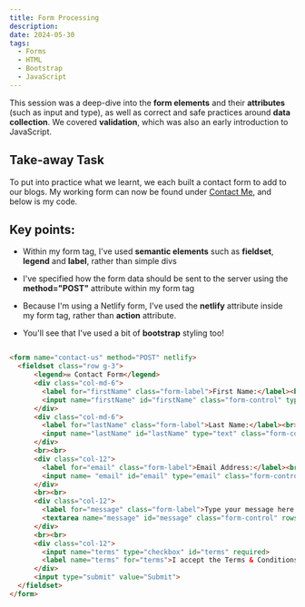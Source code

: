 ```yaml
---
title: Form Processing
description: 
date: 2024-05-30
tags:
  - Forms
  - HTML
  - Bootstrap
  - JavaScript
---
```

<p>This session was a deep-dive into the <b>form elements</b> and their <b>attributes</b> (such as input and type), as well as correct and safe practices around <b>data collection</b>. We covered <b>validation</b>, which was also an early introduction to JavaScript.</p>

<h2>Take-away Task</h2>

To put into practice what we learnt, we each built a contact form to add to our blogs. My working form can now be found under <a href="/content/contact-me.njk">Contact Me</a>, and below is my code.

<h2>Key points:</h2>
<ul>
  <li><p>Within my form tag, I've used <b>semantic elements</b> such as <b>fieldset</b>, <b>legend</b> and <b>label</b>, rather than simple divs</p></li>
  <li><p>I've specified how the form data should be sent to the server using the <b>method="POST"</b> attribute within my form tag</p></li>
  <li><p>Because I'm using a Netlify form, I've used the <b>netlify</b> attribute inside my form tag, rather than <b>action</b> attribute.</p></li>
  <li><p>You'll see that I've used a bit of <b>bootstrap</b> styling too!</p></li>
</ul>

```html

<form name="contact-us" method="POST" netlify>
  <fieldset class="row g-3">
      <legend>✉️ Contact Form</legend>
      <div class="col-md-6">
        <label for="firstName" class="form-label">First Name:</label><br>
        <input name="firstName" id="firstName" class="form-control" type="text" required>
      </div>
      <div class="col-md-6">
        <label for="lastName" class="form-label">Last Name:</label><br>
        <input name="lastName" id="lastName" type="text" class="form-control" required>
      </div>
      <br><br>
      <div class="col-12">
        <label for="email" class="form-label">Email Address:</label><br>
        <input name= "email" id="email" type="email" class="form-control" required>
      </div>
      <br><br>
      <div class="col-12">
        <label for="message" class="form-label">Type your message here:</label><br>
        <textarea name="message" id="message" class="form-control" rows="6" required></textarea>
      </div>
      <br><br>
      <div class="col-12">
        <input name="terms" type="checkbox" id="terms" required>
        <label name="terms" for="terms">I accept the Terms & Conditions</label>
      </div>
      <input type="submit" value="Submit">
  </fieldset>
</form>
```